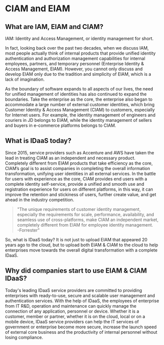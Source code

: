# CIAM and EIAM

<LastUpdated/>


## What are IAM, EIAM and CIAM?

IAM: Identity and Access Management, or identity management for short.

In fact, looking back over the past two decades, when we discuss IAM, most people actually think of internal products that provide unified identity authentication and authorization management capabilities for internal employees, partners, and temporary personnel (Enterprise Identity & Access Management, EIAM). However, you cannot only discuss and develop EIAM only due to the tradition and simplicity of EIAM, which is a lack of imagination.

As the boundary of software expands to all aspects of our lives, the need for unified management of identities has also continued to expand the boundaries. Take the enterprise as the core, the enterprise also began to accommodate a large number of external customer identities, which bring Customer Identity & Access Management (CIAM) to customers, especially for Internet users. For example, the identity management of engineers and couriers in JD belongs to EIAM, while the identity management of sellers and buyers in e-commerce platforms belongs to CIAM.

## What is IDaaS today?

Since 2015, service providers such as Accenture and AWS have taken the lead in treating CIAM as an independent and necessary product. Completely different from EIAM products that take efficiency as the core, CIAM’s goal is to assist companies in completing the overall information transformation, unifying user identities in all external services. In the battle for users with experience as the core, CIAM provides end users with a complete identity self-service, provide a unified and smooth use and registration experience for users on different platforms, in this way, it can improve the retention and stickiness of users, further create value, and get ahead in the industry competition.

> "The unique requirements of customer identity management, especially the requirements for scale, performance, availability, and seamless use of cross-platforms, make CIAM an independent market, completely different from EIAM for employee identity management.       
> -Forrester"


So, what is IDaaS today? It is not just to upload EIAM that appeared 20 years ago to the cloud, but to upload both EIAM & CIAM to the cloud to help enterprises move towards the overall digital transformation with a complete IDaaS.

## Why did companies start to use EIAM & CIAM IDaaS?

Today's leading IDaaS service providers are committed to providing enterprises with ready-to-use, secure and scalable user management and authentication services. With the help of IDaaS, the employees of enterprise from IT R&D, operation and maintenance can quickly manage the connection of any application, personnel or device. Whether it is a customer, member or partner, whether it is on the cloud, local or on a mobile device, IDaaS service providers can help the IT services of government or enterprise become more secure, increase the launch speed of external core business and the productivity of internal personnel without losing compliance.


